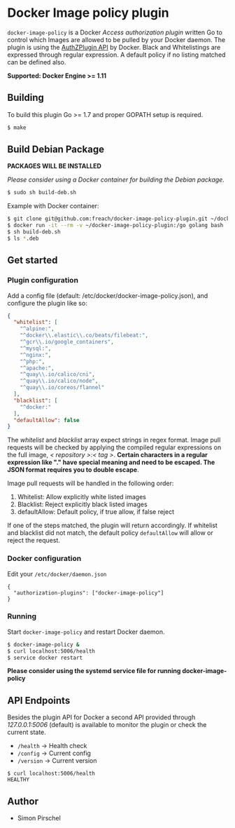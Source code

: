 # Docker Image policy plugin

`docker-image-policy` is a Docker *Access authorization plugin* written Go to control
which Images are allowed to be pulled by your Docker daemon. The plugin is using
the [AuthZPlugin API](https://docs.docker.com/engine/extend/plugins_authorization/)
by Docker. Black and Whitelistings are expressed through regular expression.
A default policy if no listing matched can be defined also.

**Supported: Docker Engine >= 1.11**

## Building

To build this plugin Go >= 1.7 and proper GOPATH setup is required.

```sh
$ make
```

## Build Debian Package

**PACKAGES WILL BE INSTALLED**

*Please consider using a Docker container for building the Debian package.*

```sh
$ sudo sh build-deb.sh
```

Example with Docker container:

```sh
$ git clone git@github.com:freach/docker-image-policy-plugin.git ~/docker-image-policy-plugin
$ docker run -it --rm -v ~/docker-image-policy-plugin:/go golang bash
$ sh build-deb.sh
$ ls *.deb
```

## Get started

### Plugin configuration

Add a config file (default: /etc/docker/docker-image-policy.json), and configure the plugin like so:

```json
{
  "whitelist": [
    "^alpine:",
    "^docker\\.elastic\\.co/beats/filebeat:",
    "^gcr\\.io/google_containers",
    "^mysql:",
    "^nginx:",
    "^php:",
    "^apache:",
    "^quay\\.io/calico/cni",
    "^quay\\.io/calico/node",
    "^quay\\.io/coreos/flannel"
  ],
  "blacklist": [
    "^docker:"
  ],
  "defaultAllow": false
}
```
The *whitelist* and *blacklist* array expect strings in regex format. Image pull requests will be checked by applying the compiled regular expressions on the full image, *< repository >:< tag >*.
**Certain characters in a regular expression like "." have special meaning and need to be escaped. The JSON format requires you to double escape**.

Image pull requests will be handled in the following order:

1. Whitelist: Allow explicitly white listed images
1. Blacklist: Reject explicitly black listed images
1. defaultAllow: Default policy, if true allow, if false reject

If one of the steps matched, the plugin will return accordingly. If whitelist and blacklist did not match, the default policy `defaultAllow` will allow or reject the request.

### Docker configuration

Edit your `/etc/docker/daemon.json`

```
{
  "authorization-plugins": ["docker-image-policy"]
}
```

### Running

Start `docker-image-policy` and restart Docker daemon.

```sh
$ docker-image-policy &
$ curl localhost:5006/health
$ service docker restart
```

**Please consider using the systemd service file for running docker-image-policy**

## API Endpoints

Besides the plugin API for Docker a second API provided through *127.0.0.1:5006* (default) is available to monitor the plugin or check the current state.

* `/health` -> Health check
* `/config` -> Current config
* `/version` -> Current version

```
$ curl localhost:5006/health
HEALTHY
```

## Author

* Simon Pirschel
